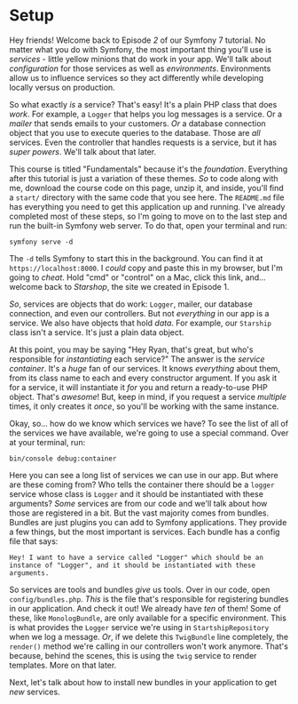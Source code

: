 # Setup

Hey friends! Welcome back to Episode *2* of our Symfony 7 tutorial. No matter what you do with Symfony, the most important thing you'll use is *services* - little yellow minions that do work in your app. We'll talk about *configuration* for those services as well as *environments*. Environments allow us to influence services so they act differently while developing locally versus on production.

So what exactly *is* a service? That's easy! It's a plain PHP class that does *work*. For example, a `Logger` that helps you log messages is a service. Or a *mailer* that sends emails to your customers. *Or* a database connection object that you use to execute queries to the database. Those are *all* services. Even the controller that handles requests is a service, but it has *super powers*. We'll talk about that later.

This course is titled "Fundamentals" because it's the *foundation*. Everything after this tutorial is just a variation of these themes. *So* to code along with me, download the course code on this page, unzip it, and inside, you'll find a `start/` directory with the same code that you see here. The `README.md` file has everything you need to get this application up and running. I've already completed most of these steps, so I'm going to move on to the last step and run the built-in Symfony web server. To do that, open your terminal and run:

```terminal
symfony serve -d
```

The `-d` tells Symfony to start this in the background. You can find it at `https://localhost:8000`. I *could* copy and paste this in my browser, but I'm going to *cheat*. Hold "cmd" or "control" on a Mac, click this link, and... welcome back to *Starshop*, the site we created in Episode 1.

*So*, services are objects that do work: `Logger`, mailer, our database connection, and even our controllers. But not *everything* in our app is a service. We also have objects that hold *data*. For example, our `Starship` class isn't a service. It's just a plain data object.

At this point, you may be saying "Hey Ryan, that's great, but who's responsible for *instantiating* each service?" The answer is the *service container*. It's a *huge* fan of our services. It knows *everything* about them, from its class name to each and every constructor argument. If you ask it for a service, it will instantiate it *for* you and return a ready-to-use PHP object. That's *awesome*! But, keep in mind, if you request a service *multiple* times, it only creates it *once*, so you'll be working with the same instance.

Okay, so... how do we know which services we have? To see the list of all of the services we have available, we're going to use a special command. Over at your terminal, run:

```terminal
bin/console debug:container
```

Here you can see a long list of services we can use in our app. But where are these coming from? Who tells the container there should be a `logger` service whose class is `Logger` and it should be instantiated with these arguments? *Some* services are from our code and we'll talk about how those are registered in a bit. But the vast majority comes from bundles. Bundles are just plugins you can add to Symfony applications. They provide a few things, but the most important is services. Each bundle has a config file that says:

`Hey! I want to have a service called "Logger"
which should be an instance of "Logger", and it
should be instantiated with these arguments.`

So services are tools and bundles *give* us tools. Over in our code, open `config/bundles.php`. *This* is the file that's responsible for registering bundles in our application. And check it out! We already have *ten* of them! Some of these, like `MonologBundle`, are only available for a specific environment. This is what provides the `Logger` service we're using in `StartshipRepository` when we log a message. *Or*, if we delete this `TwigBundle` line completely, the `render()` method we're calling in our controllers won't work anymore. That's because, behind the scenes, this is using the `twig` service to render templates. More on that later.

Next, let's talk about how to install new bundles in your application to get *new* services.
